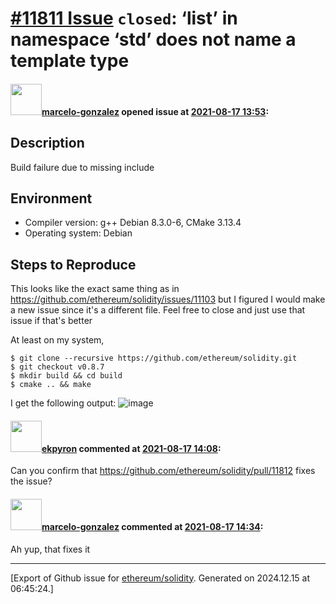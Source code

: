 # [\#11811 Issue](https://github.com/ethereum/solidity/issues/11811) `closed`: ‘list’ in namespace ‘std’ does not name a template type

#### <img src="https://avatars.githubusercontent.com/u/37846884?v=4" width="50">[marcelo-gonzalez](https://github.com/marcelo-gonzalez) opened issue at [2021-08-17 13:53](https://github.com/ethereum/solidity/issues/11811):

## Description

Build failure due to missing include

## Environment

- Compiler version: g++ Debian 8.3.0-6, CMake 3.13.4
- Operating system: Debian

## Steps to Reproduce

This looks like the exact same thing as in https://github.com/ethereum/solidity/issues/11103 but I figured I would make a new issue since it's a different file. Feel free to close and just use that issue if that's better

At least on my system,

```
$ git clone --recursive https://github.com/ethereum/solidity.git
$ git checkout v0.8.7
$ mkdir build && cd build
$ cmake .. && make
```

I get the following output:
![image](https://user-images.githubusercontent.com/37846884/129738139-90864f7b-af58-49c6-8ff6-8460e4155701.png)



#### <img src="https://avatars.githubusercontent.com/u/1347491?v=4" width="50">[ekpyron](https://github.com/ekpyron) commented at [2021-08-17 14:08](https://github.com/ethereum/solidity/issues/11811#issuecomment-900330700):

Can you confirm that https://github.com/ethereum/solidity/pull/11812 fixes the issue?

#### <img src="https://avatars.githubusercontent.com/u/37846884?v=4" width="50">[marcelo-gonzalez](https://github.com/marcelo-gonzalez) commented at [2021-08-17 14:34](https://github.com/ethereum/solidity/issues/11811#issuecomment-900353125):

Ah yup, that fixes it


-------------------------------------------------------------------------------



[Export of Github issue for [ethereum/solidity](https://github.com/ethereum/solidity). Generated on 2024.12.15 at 06:45:24.]
